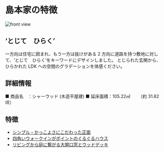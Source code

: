 # 島本家の特徴

![front view](/summary.jpg)

## ‘とじて　ひらく’

一方向は住宅に囲まれ、もう一方は抜けがある 2 方向に道路を持つ敷地に対して、‘とじて　ひらく‘をキーワードにデザインしました。
とじられた玄関から、ひらかれた LDK への空間のグラデーションを体感ください。

## 詳細情報

■ 商品名　：シャーウッド (木造平屋建)
■ 延床面積：105.22㎡ 　　（約 31.82 坪）

## 特徴

<ul>
  <li><a href="/good-point-1">シンプル・かっこよさにこだわった正面</a></li>
  <li><a href="/good-point-2">四角いウォークインがポイントのぐるぐるハウス</a></li>
  <li><a href="/good-point-3">リビングから庭に繋がる大開口窓とウッドデッキ</a></li>
</ul>
